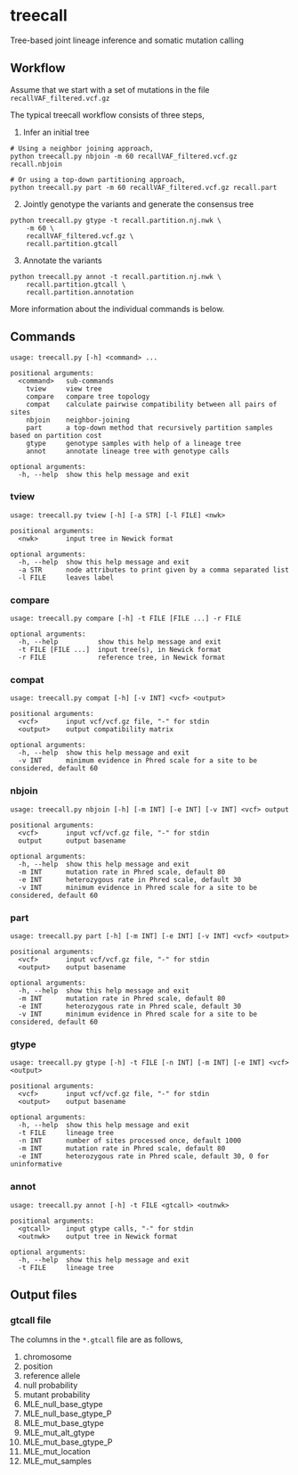 # treecall
Tree-based joint lineage inference and somatic mutation calling

## Workflow
Assume that we start with a set of mutations in the file `recallVAF_filtered.vcf.gz`

The typical treecall workflow consists of three steps,

1. Infer an initial tree

```
# Using a neighbor joining approach,
python treecall.py nbjoin -m 60 recallVAF_filtered.vcf.gz recall.nbjoin
```

```
# Or using a top-down partitioning approach,
python treecall.py part -m 60 recallVAF_filtered.vcf.gz recall.part
```

2. Jointly genotype the variants and generate the consensus tree

```
python treecall.py gtype -t recall.partition.nj.nwk \
    -m 60 \
    recallVAF_filtered.vcf.gz \
    recall.partition.gtcall
```

3. Annotate the variants

```
python treecall.py annot -t recall.partition.nj.nwk \
    recall.partition.gtcall \
    recall.partition.annotation
```

More information about the individual commands is below.

## Commands
```
usage: treecall.py [-h] <command> ...

positional arguments:
  <command>   sub-commands
    tview     view tree
    compare   compare tree topology
    compat    calculate pairwise compatibility between all pairs of sites
    nbjoin    neighbor-joining
    part      a top-down method that recursively partition samples based on partition cost
    gtype     genotype samples with help of a lineage tree
    annot     annotate lineage tree with genotype calls

optional arguments:
  -h, --help  show this help message and exit
```

### tview
```
usage: treecall.py tview [-h] [-a STR] [-l FILE] <nwk>

positional arguments:
  <nwk>       input tree in Newick format

optional arguments:
  -h, --help  show this help message and exit
  -a STR      node attributes to print given by a comma separated list
  -l FILE     leaves label
```

### compare
```
usage: treecall.py compare [-h] -t FILE [FILE ...] -r FILE

optional arguments:
  -h, --help          show this help message and exit
  -t FILE [FILE ...]  input tree(s), in Newick format
  -r FILE             reference tree, in Newick format
```

### compat
```
usage: treecall.py compat [-h] [-v INT] <vcf> <output>

positional arguments:
  <vcf>       input vcf/vcf.gz file, "-" for stdin
  <output>    output compatibility matrix

optional arguments:
  -h, --help  show this help message and exit
  -v INT      minimum evidence in Phred scale for a site to be considered, default 60
```

### nbjoin
```
usage: treecall.py nbjoin [-h] [-m INT] [-e INT] [-v INT] <vcf> output

positional arguments:
  <vcf>       input vcf/vcf.gz file, "-" for stdin
  output      output basename

optional arguments:
  -h, --help  show this help message and exit
  -m INT      mutation rate in Phred scale, default 80
  -e INT      heterozygous rate in Phred scale, default 30
  -v INT      minimum evidence in Phred scale for a site to be considered, default 60
```

### part
```
usage: treecall.py part [-h] [-m INT] [-e INT] [-v INT] <vcf> <output>

positional arguments:
  <vcf>       input vcf/vcf.gz file, "-" for stdin
  <output>    output basename

optional arguments:
  -h, --help  show this help message and exit
  -m INT      mutation rate in Phred scale, default 80
  -e INT      heterozygous rate in Phred scale, default 30
  -v INT      minimum evidence in Phred scale for a site to be considered, default 60
```

### gtype
```
usage: treecall.py gtype [-h] -t FILE [-n INT] [-m INT] [-e INT] <vcf> <output>

positional arguments:
  <vcf>       input vcf/vcf.gz file, "-" for stdin
  <output>    output basename

optional arguments:
  -h, --help  show this help message and exit
  -t FILE     lineage tree
  -n INT      number of sites processed once, default 1000
  -m INT      mutation rate in Phred scale, default 80
  -e INT      heterozygous rate in Phred scale, default 30, 0 for uninformative
```

### annot
```
usage: treecall.py annot [-h] -t FILE <gtcall> <outnwk>

positional arguments:
  <gtcall>    input gtype calls, "-" for stdin
  <outnwk>    output tree in Newick format

optional arguments:
  -h, --help  show this help message and exit
  -t FILE     lineage tree
```

## Output files

### gtcall file

The columns in the `*.gtcall` file are as follows,

1. chromosome
2. position
3. reference allele
4. null probability
5. mutant probability
6. MLE_null_base_gtype
7. MLE_null_base_gtype_P
8. MLE_mut_base_gtype
9. MLE_mut_alt_gtype
10. MLE_mut_base_gtype_P
11. MLE_mut_location
12. MLE_mut_samples
